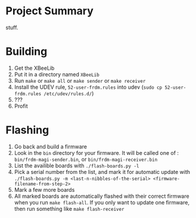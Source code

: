 # Project Summary
 stuff.
 
# Building
 1. Get the XBeeLib
 2. Put it in a directory named `XBeeLib`
 3. Run `make` or `make all` or `make sender` or `make receiver`
 4. Install the UDEV rule, `52-user-frdm.rules` into udev (`sudo cp 52-user-frdm.rules /etc/udev/rules.d/`)
 4. ???
 5. Profit

# Flashing
  1. Go back and build a firmware
  2. Look in the `bin` directory for your firmware. It will be called one of :
    `bin/frdm-magi-sender.bin`, or
    `bin/frdm-magi-receiver.bin`
  3. List the availible boards with `./flash-boards.py -l`
  4. Pick a serial number from the list, and mark it for automatic update with 
    `./flash-boards.py -m <last-n-nibbles-of-the-serial> <firmware-filename-from-step-2>`
  5. Mark a few more boards
  6. All marked boards are automatically flashed with their correct firmware when you run `make flash-all`.
     If you only want to update one firmware, then run something like `make flash-receiver`
